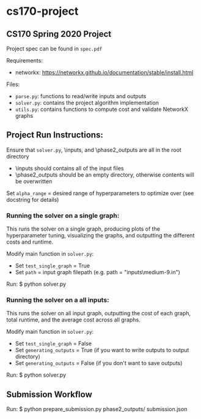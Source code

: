 # cs170-project

## CS170 Spring 2020 Project

Project spec can be found in `spec.pdf`

Requirements:
- networkx: https://networkx.github.io/documentation/stable/install.html

Files:
- `parse.py`: functions to read/write inputs and outputs
- `solver.py`: contains the project algorithm implementation
- `utils.py`: contains functions to compute cost and validate NetworkX graphs

## Project Run Instructions:
Ensure that `solver.py`, \inputs, and \phase2_outputs are all in the root directory
- \inputs should contains all of the input files
- \phase2_outputs should be an empty directory, otherwise contents will be overwritten

Set `alpha_range` = desired range of hyperparameters to optimize over (see docstring for details)

### Running the solver on a single graph:
This runs the solver on a single graph, producing plots of the hyperparameter tuning, visualizing the graphs, and outputting the different costs and runtime.

Modify main function in `solver.py`:
- Set `test_single_graph` = True
- Set `path` = input graph filepath (e.g. path = "inputs\\medium-9.in")

Run: $ python solver.py

### Running the solver on a all inputs:
This runs the solver on all input graph, outputting the cost of each graph, total runtime, and the average cost across all graphs.

Modify main function in `solver.py`:
- Set `test_single_graph` = False
- Set `generating_outputs` = True (if you want to write outputs to output directory)
- Set `generating_outputs` = False (if you don't want to save outputs)

Run: $ python solver.py

## Submission Workflow
Run: $ python prepare_submission.py phase2_outputs/ submission.json

